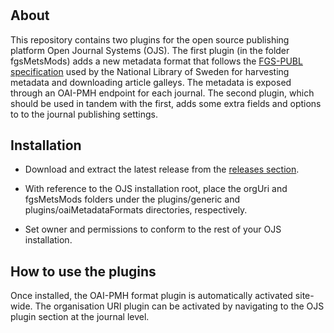 
# 

About
-----
This repository contains two plugins for the open source publishing platform Open Journal Systems (OJS). The first plugin (in the folder fgsMetsMods) adds a new metadata format that follows the [FGS-PUBL specification](http://www.kb.se/namespace/digark/deliveryspecification/deposit/fgs-publ/mods/MODS%5Fenligt%5FFGS-PUBL.pdf) used by the National Library of Sweden for harvesting metadata and downloading article galleys. The metadata is exposed through an OAI-PMH endpoint for each journal. The second plugin, which should be used in tandem with the first, adds some extra fields and options to to the journal publishing settings.

Installation
------------
* Download and extract the latest release from the [releases section](https://github.com/KungBib/fgs-oaipmh-ojs-plugin/releases).

* With reference to the OJS installation root, place the orgUri and fgsMetsMods folders under the plugins/generic and plugins/oaiMetadataFormats directories, respectively. 

* Set owner and permissions to conform to the rest of your OJS installation.

How to use the plugins
----------------------
Once installed, the OAI-PMH format plugin is automatically activated site-wide. The organisation URI plugin can be activated by navigating to the OJS plugin section at the journal level.


